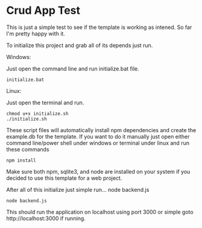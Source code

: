 # Crud App Test


This is just a simple test to see if the template is working as intened. So far I'm pretty happy with it.


To initialize this project and grab all of its depends just run.

Windows:

Just open the command line and run initialize.bat file.
```
initialize.bat
```

Linux:

Just open the terminal and run.
```
chmod u+x initialize.sh
./initialize.sh
```

These script files will automatically install npm dependencies and create the example.db for the template. If you want to do it manually just open either command line/power shell under windows or terminal under linux and run these commands

```
npm install
```

Make sure both npm, sqlite3, and node are installed on your system if you decided to use this template for a web project.

After all of this initialize just simple run...
node backend.js

```
node backend.js
```

This should run the application on localhost using port 3000 or simple goto
http://localhost:3000 if running.